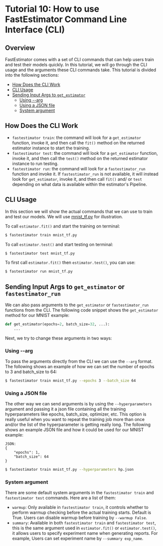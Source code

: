 # Tutorial 10: How to use FastEstimator Command Line Interface (CLI)

## Overview
FastEstimator comes with a set of CLI commands that can help users train and test their models quickly. In this tutorial, we will go through the CLI usage and the arguments these CLI commands take. This tutorial is divided into the following sections:

* [How Does the CLI Work](#t10intro)
* [CLI Usage](#t10usage)
* [Sending Input Args to `get_estimator`](#t10args)
    * [Using --arg](#t10arg)
    * [Using a JSON file](#t10json)
    * [System argument](#t10system)

<a id='t10intro'></a>
## How Does the CLI Work
* `fastestimator train`: the command will look for a `get_estimator` function, invoke it, and then call the `fit()` method on the returned estimator instance to start the training.
* `fastestimator test`: the command will look for a `get_estimator` function, invoke it, and then call the `test()` method on the returned estimator instance to run testing.
* `fastestimator run`: the command will look for a `fastestimator_run` function and invoke it. If `fastestimator_run` is not available, it will instead look for `get_estimator`, invoke it, and then call `fit()` and/ or `test` depending on what data is available within the estimator's Pipeline.

###

<a id='t10usage'></a>
## CLI Usage
In this section we will show the actual commands that we can use to train and test our models. We will use [mnist_tf.py](https://github.com/fastestimator/fastestimator/blob/master/apphub/image_classification/mnist/mnist_tf.py) for illustration.

  To call `estimator.fit()` and start the training on terminal:

``` bash
$ fastestimator train mnist_tf.py
```

To call `estimator.test()` and start testing on terminal:

``` bash
$ fastestimator test mnist_tf.py
```

To first call `estimator.fit()` then `estimator.test()`, you can use:
``` bash
$ fastestimator run mnist_tf.py
```


<a id='t10args'></a>
## Sending Input Args to `get_estimator` or `fastestimator_run`
We can also pass arguments to the `get_estimator` or `fastestimator_run` functions from the CLI. The following code snippet shows the `get_estimator` method for our MNIST example:
```python
def get_estimator(epochs=2, batch_size=32, ...):
    ...
```

Next, we try to change these arguments in two ways:

<a id='t10arg'></a>
### Using --arg
To pass the arguments directly from the CLI we can use the `--arg` format. The following shows an example of how we can set the number of epochs to 3 and batch_size to 64:

``` bash
$ fastestimator train mnist_tf.py --epochs 3 --batch_size 64
```

<a id='t10json'></a>
### Using a JSON file
The other way we can send arguments is by using the `--hyperparameters` argument and passing it a json file containing all the training hyperparameters like epochs, batch_size, optimizer, etc. This option is really useful when you want to repeat the training job more than once and/or the list of the hyperparameter is getting really long. The following shows an example JSON file and how it could be used for our MNIST example:
```
JSON:
{
    "epochs": 1,
    "batch_size": 64
}
```
``` bash
$ fastestimator train mnist_tf.py --hyperparameters hp.json
```
<a id='t10system'></a>
### System argument
There are some default system arguments in the `fastestimator train` and `fastestimator test` commands. Here are a list of them:
* `warmup`:  Only available in `fastestimator train`, it controls whether to perform warmup checking before the actual training starts. Default is True. Users can disable warmup before training by `--warmup False`.
* `summary`: Available in both `fastestimator train` and `fastestimator test`, this is the same argument used in `estimator.fit()` or `estimator.test()`, it allows users to specify experiment name when generating reports. For example, Users can set experiment name by `--summary exp_name`.
